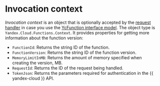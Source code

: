 # Invocation context

_Invocation context_ is an object that is optionally accepted by the [request handler](handler.md) in case you use the [YcFunction interface model](model/yc-function.md). The object type is `Yandex.Cloud.Functions.Context`. It provides properties for getting more information about the function version:

* `FunctionId`: Returns the string ID of the function.
* `FunctionVersion`: Returns the string ID of the function version.
* `MemoryLimitInMB`: Returns the amount of memory specified when creating the version, MB.
* `RequestId`: Returns the ID of the request being handled.
* `TokenJson`: Returns the parameters required for authentication in the {{ yandex-cloud }} API.

